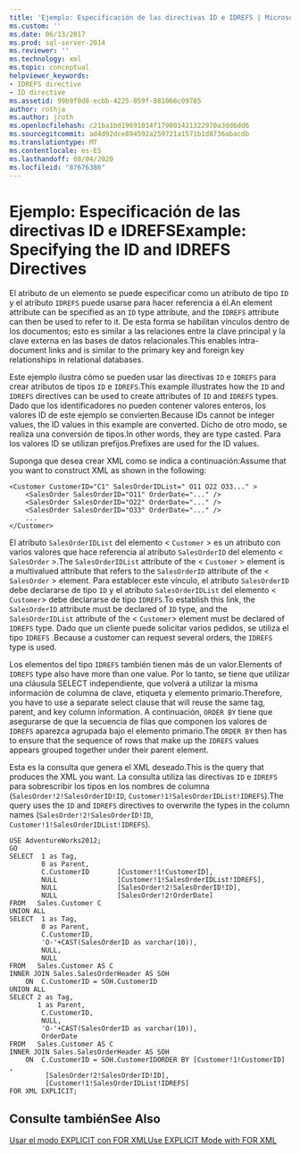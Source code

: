 ```yaml
---
title: 'Ejemplo: Especificación de las directivas ID e IDREFS | Microsoft Docs'
ms.custom: ''
ms.date: 06/13/2017
ms.prod: sql-server-2014
ms.reviewer: ''
ms.technology: xml
ms.topic: conceptual
helpviewer_keywords:
- IDREFS directive
- ID directive
ms.assetid: 99b9f0d8-ecbb-4225-859f-881066c09785
author: rothja
ms.author: jroth
ms.openlocfilehash: c21ba1bd19691014f179801421322970a3dd6dd6
ms.sourcegitcommit: ad4d92dce894592a259721a1571b1d8736abacdb
ms.translationtype: MT
ms.contentlocale: es-ES
ms.lasthandoff: 08/04/2020
ms.locfileid: "87676386"
---
```

# <a name="example-specifying-the-id-and-idrefs-directives"></a><span data-ttu-id="58db7-102">Ejemplo: Especificación de las directivas ID e IDREFS</span><span class="sxs-lookup"><span data-stu-id="58db7-102">Example: Specifying the ID and IDREFS Directives</span></span>
  <span data-ttu-id="58db7-103">El atributo de un elemento se puede especificar como un atributo de tipo `ID` y el atributo `IDREFS` puede usarse para hacer referencia a él.</span><span class="sxs-lookup"><span data-stu-id="58db7-103">An element attribute can be specified as an `ID` type attribute, and the `IDREFS` attribute can then be used to refer to it.</span></span> <span data-ttu-id="58db7-104">De esta forma se habilitan vínculos dentro de los documentos; esto es similar a las relaciones entre la clave principal y la clave externa en las bases de datos relacionales.</span><span class="sxs-lookup"><span data-stu-id="58db7-104">This enables intra-document links and is similar to the primary key and foreign key relationships in relational databases.</span></span>  
  
 <span data-ttu-id="58db7-105">Este ejemplo ilustra cómo se pueden usar las directivas `ID` e `IDREFS` para crear atributos de tipos `ID` e `IDREFS`.</span><span class="sxs-lookup"><span data-stu-id="58db7-105">This example illustrates how the `ID` and `IDREFS` directives can be used to create attributes of `ID` and `IDREFS` types.</span></span> <span data-ttu-id="58db7-106">Dado que los identificadores no pueden contener valores enteros, los valores ID de este ejemplo se convierten.</span><span class="sxs-lookup"><span data-stu-id="58db7-106">Because IDs cannot be integer values, the ID values in this example are converted.</span></span> <span data-ttu-id="58db7-107">Dicho de otro modo, se realiza una conversión de tipos.</span><span class="sxs-lookup"><span data-stu-id="58db7-107">In other words, they are type casted.</span></span> <span data-ttu-id="58db7-108">Para los valores ID se utilizan prefijos.</span><span class="sxs-lookup"><span data-stu-id="58db7-108">Prefixes are used for the ID values.</span></span>  
  
 <span data-ttu-id="58db7-109">Suponga que desea crear XML como se indica a continuación:</span><span class="sxs-lookup"><span data-stu-id="58db7-109">Assume that you want to construct XML as shown in the following:</span></span>  
  
```  
<Customer CustomerID="C1" SalesOrderIDList=" O11 O22 O33..." >  
    <SalesOrder SalesOrderID="O11" OrderDate="..." />  
    <SalesOrder SalesOrderID="O22" OrderDate="..." />  
    <SalesOrder SalesOrderID="O33" OrderDate="..." />  
    ...  
</Customer>  
```  
  
 <span data-ttu-id="58db7-110">El atributo `SalesOrderIDList` del elemento < `Customer` > es un atributo con varios valores que hace referencia al atributo `SalesOrderID` del elemento < `SalesOrder` >.</span><span class="sxs-lookup"><span data-stu-id="58db7-110">The `SalesOrderIDList` attribute of the < `Customer` > element is a multivalued attribute that refers to the `SalesOrderID` attribute of the < `SalesOrder` > element.</span></span> <span data-ttu-id="58db7-111">Para establecer este vínculo, el atributo `SalesOrderID` debe declararse de tipo `ID` y el atributo `SalesOrderIDList` del elemento < `Customer`> debe declararse de tipo `IDREFS`.</span><span class="sxs-lookup"><span data-stu-id="58db7-111">To establish this link, the `SalesOrderID` attribute must be declared of `ID` type, and the `SalesOrderIDList` attribute of the < `Customer`> element must be declared of `IDREFS` type.</span></span> <span data-ttu-id="58db7-112">Dado que un cliente puede solicitar varios pedidos, se utiliza el tipo `IDREFS` .</span><span class="sxs-lookup"><span data-stu-id="58db7-112">Because a customer can request several orders, the `IDREFS` type is used.</span></span>  
  
 <span data-ttu-id="58db7-113">Los elementos del tipo `IDREFS` también tienen más de un valor.</span><span class="sxs-lookup"><span data-stu-id="58db7-113">Elements of `IDREFS` type also have more than one value.</span></span> <span data-ttu-id="58db7-114">Por lo tanto, se tiene que utilizar una cláusula SELECT independiente, que volverá a utilizar la misma información de columna de clave, etiqueta y elemento primario.</span><span class="sxs-lookup"><span data-stu-id="58db7-114">Therefore, you have to use a separate select clause that will reuse the same tag, parent, and key column information.</span></span> <span data-ttu-id="58db7-115">A continuación, `ORDER BY` tiene que asegurarse de que la secuencia de filas que componen los valores de `IDREFS` aparezca agrupada bajo el elemento primario.</span><span class="sxs-lookup"><span data-stu-id="58db7-115">The `ORDER BY` then has to ensure that the sequence of rows that make up the `IDREFS` values appears grouped together under their parent element.</span></span>  
  
 <span data-ttu-id="58db7-116">Esta es la consulta que genera el XML deseado.</span><span class="sxs-lookup"><span data-stu-id="58db7-116">This is the query that produces the XML you want.</span></span> <span data-ttu-id="58db7-117">La consulta utiliza las directivas `ID` e `IDREFS` para sobrescribir los tipos en los nombres de columna (`SalesOrder!2!SalesOrderID!ID`, `Customer!1!SalesOrderIDList!IDREFS`).</span><span class="sxs-lookup"><span data-stu-id="58db7-117">The query uses the `ID` and `IDREFS` directives to overwrite the types in the column names (`SalesOrder!2!SalesOrderID!ID`, `Customer!1!SalesOrderIDList!IDREFS`).</span></span>  
  
```  
USE AdventureWorks2012;  
GO  
SELECT  1 as Tag,  
        0 as Parent,  
        C.CustomerID       [Customer!1!CustomerID],  
        NULL               [Customer!1!SalesOrderIDList!IDREFS],  
        NULL               [SalesOrder!2!SalesOrderID!ID],  
        NULL               [SalesOrder!2!OrderDate]  
FROM   Sales.Customer C   
UNION ALL   
SELECT  1 as Tag,  
        0 as Parent,  
        C.CustomerID,  
        'O-'+CAST(SalesOrderID as varchar(10)),   
        NULL,  
        NULL  
FROM   Sales.Customer AS C  
INNER JOIN Sales.SalesOrderHeader AS SOH  
    ON  C.CustomerID = SOH.CustomerID  
UNION ALL  
SELECT 2 as Tag,  
       1 as Parent,  
        C.CustomerID,  
        NULL,  
        'O-'+CAST(SalesOrderID as varchar(10)),  
        OrderDate  
FROM   Sales.Customer AS C  
INNER JOIN Sales.SalesOrderHeader AS SOH  
    ON  C.CustomerID = SOH.CustomerIDORDER BY [Customer!1!CustomerID] ,  
         [SalesOrder!2!SalesOrderID!ID],  
         [Customer!1!SalesOrderIDList!IDREFS]  
FOR XML EXPLICIT;  
```  
  
## <a name="see-also"></a><span data-ttu-id="58db7-118">Consulte también</span><span class="sxs-lookup"><span data-stu-id="58db7-118">See Also</span></span>  
 [<span data-ttu-id="58db7-119">Usar el modo EXPLICIT con FOR XML</span><span class="sxs-lookup"><span data-stu-id="58db7-119">Use EXPLICIT Mode with FOR XML</span></span>](use-explicit-mode-with-for-xml.md)  
  
  
